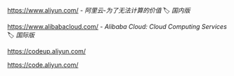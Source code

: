 https://www.aliyun.com/ - *阿里云-为了无法计算的价值* 🏷️ _国内版_

https://www.alibabacloud.com/ - *Alibaba Cloud: Cloud Computing Services*🏷️  _国际版_

https://codeup.aliyun.com/

https://code.aliyun.com/